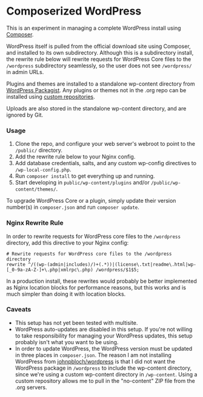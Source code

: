 # Composerized WordPress

This is an experiment in managing a complete WordPress install using [Composer](https://getcomposer.org/).

WordPress itself is pulled from the official download site using Composer, and installed to its own subdirectory. Although this is a subdirectory install, the rewrite rule below will rewrite requests for WordPress Core files to the `/wordpress` subdirectory seamlessly, so the user does not see `/wordpress/` in admin URLs.

Plugins and themes are installed to a standalone wp-content directory from [WordPress Packagist](https://wpackagist.org/). Any plugins or themes not in the .org repo can be installed using [custom repositories](https://getcomposer.org/doc/05-repositories.md).

Uploads are also stored in the standalone wp-content directory, and are ignored by Git.

### Usage

1. Clone the repo, and configure your web server's webroot to point to the `/public/` directory.
2. Add the rewrite rule below to your Nginx config.
3. Add database credentials, salts, and any custom wp-config directives to `/wp-local-config.php`.
4. Run `composer install` to get everything up and running.
5. Start developing in `public/wp-content/plugins` and/or `/public/wp-content/themes/`.

To upgrade WordPress Core or a plugin, simply update their version number(s) in `composer.json` and run `composer update`.

### Nginx Rewrite Rule

In order to rewrite requests for WordPress core files to the `/wordpress` directory, add this directive to your Nginx config:

```
# Rewrite requests for WordPress core files to the /wordpress directory
rewrite ^/((wp-(admin|includes)/)+(.*))|(license\.txt|readme\.html|wp-[_0-9a-zA-Z-]+\.php|xmlrpc\.php) /wordpress/$1$5;
```

In a production install, these rewrites would probably be better implemented as Nginx location blocks for performance reasons, but this works and is much simpler than doing it with location blocks.

### Caveats

* This setup has not yet been tested with multisite.
* WordPress auto-updates are disabled in this setup. If you're not willing to take responsibility for managing your WordPress updates, this setup probably isn't what you want to be using.
* In order to update WordPress, the WordPress version must be updated in three places in `composer.json`. The reason I am not installing WordPress from [johnpbloch/wordpress](https://github.com/johnpbloch/wordpress) is that I did not want the WordPress package in `/wordpress` to include the wp-content directory, since we're using a custom wp-content directory in `/wp-content`. Using a custom repository allows me to pull in the "no-content" ZIP file from the .org servers.
